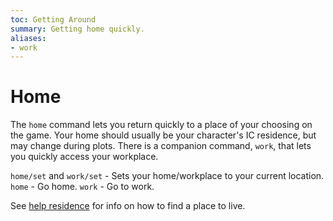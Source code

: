 ```yaml
---
toc: Getting Around
summary: Getting home quickly.
aliases:
- work
---
```

# Home

The `home` command lets you return quickly to a place of your choosing on the game.  Your home should usually be your character's IC residence, but may change during plots.  There is a companion command, `work`, that lets you quickly access your workplace.

`home/set` and `work/set` - Sets your home/workplace to your current location.
`home` - Go home.
`work` - Go to work.

See [help residence](/help/residence) for info on how to find a place to live.
